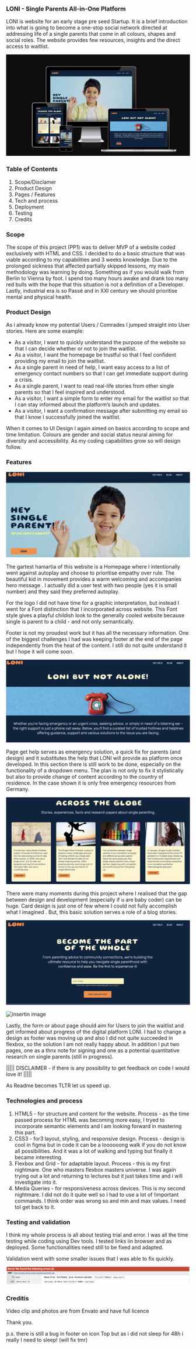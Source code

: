 ### LONI - Single Parents All-in-One Platform

LONI is website for an early stage pre seed Startup. It is a brief introduction into what is going to become a one-stop social network directed at addressing life of a single parents that come in all colours, shapes and social roles. The website provides few resources,  insights and the direct access to waitlist.

![insertin image](documentation/amiresponsive.png)

### Table of Contents

1. Scope/Disclamer 
2. Product Design
3. Pages / Features
4. Tech and process
5. Deployment
6. Testing 
7. Credits

### Scope
The scope of this project (PP1) was to deliver MVP of a website coded exclusively with HTML and CSS. I decided to do a basic structure that  was viable according to my capabilities and 3 weeks knowledge. Due to the prolonged sickness that affected partially skipped lessons, my main methodology was learning by doing. Something as if you would walk from Berlin to Vienna by foot. I spend too many hours awake and drank too many red bulls with the hope that this situation is not a definition of a Developer. Lastly, industrial era is so Passé and in XXI century we should prioritise mental and physical health. 

### Product Design

As i already know my potential Users /  Comrades I jumped straight into User stories. Here are some example:
* As a visitor, I want to quickly understand the purpose of the website so that I can decide whether or not to join the waitlist.
* As a visitor, I want the homepage be trustful  so that I feel confident providing my email to join the waitlist.
* As a single parent in need of help, I want easy access to a list of emergency contact numbers so that I can get immediate support during a crisis.
* As a single parent, I want to read real-life stories from other single parents so that I feel inspired and understood.
* As a visitor, I want a simple form to enter my email for the waitlist so that I can stay informed about the platform’s launch and updates.
* As a visitor, I want a confirmation message after submitting my email so that I know I successfully joined the waitlist.

When it comes to UI Design I again aimed on basics according to scope and time limitation. Colours are gender and social status neural aiming for diversity and accessibility. As my coding capabilities grow so will design follow.

### Features

![insertin image](documentation/homepg.png)

The gartest hamartia of this website is a Homepage where I intentionally went against autoplay  and choose to prioritise empathy over rule. The beautiful kid in movement provides a warm welcoming  and accompanies hero message . I actually did a user test with two people (yes it is small number) and they said they preferred autoplay. 

For the logo I did not have time for a graphic interpretation, but instead I went for a Font  distinction that I incorporated across website. This Font style gives a playful childish look to the generally cooled website because single is parent  to a child - and not only semantically.

Footer is not my proudest work but it has all the necessary information. One of the biggest challenges I had was keeping footer at the end of the page independently from the heat of the content. I still do not quite understand it but I hope it will come soon.

![insertin image](documentation/gethelp.png)

Page get help serves as emergency  solution, a quick fix for parents (and design) and it substitutes the help that LONI will provide as platform once developed. In this section there is still work to be done, especially on the functionality of a dropdown menu. The plan is not only to fix it stylistically but also to provide change of content according to the country of residence. In the case shown it is only free emergency resources from Germany. 

![insertin image](documentation/cards.png)

There were many moments during this project where I realised that the gap between design and development (especially if u are baby coder) can be huge. Card design is just one of few where I could not fully accomplish what I imagined . But, this basic solution serves a role of a blog stories. 

![insertin image](documentation/join.png)

![insertin image](documentation/thanks.png)

Lastly, the form or about page should aim for Users to join the waitlist and get informed about progress of the digital platform LONI. I had to change a design as footer was moving up and also I did not quite succeeded in flexbox, so the solution I am not really happy about. In addition I put two pages, one as a thnx note for signing and one as a potential quantitative research  on single parents (still in progress).

||||| DISCLAIMER - if there is any possibility to get feedback on code I would love it! |||||

As Readme becomes TLTR let us speed up.

### Technologies and process
1. HTML5 - for structure and content for the website. 
Process - as the time passed process for HTML was becoming more easy, I tryed to incorporate semantic elements and I am looking forward in mastering this part. 
2. CSS3 - for3 layout, styling, and responsive design.
Process - design is cool in figma but in code it can be a loooooong walk if you do not know all possibilities. And it was a lot of walking and typing but finally it became interesting.
3. Flexbox and Grid - for adaptable layout. Process - this is my first nightmare. One who masters flexbox masters universe. I was again trying out a lot and returning to lectures but it just takes time and i will investigate into it.
4. Media Queries - for responsiveness across devices. This is my second nightmare. I did not do it quite well so I had to use a lot of !important commands. I think order was wrong so and min and max values. I need toI get back to it.

### Testing and validation

I think my whole process is all about testing trial and error. I was all the time testing while coding using Dev tools. I tested links iin browser and as deployed. Some functionalities need still to be fixed and adapted. 

Validation went with some smaller issues that I was able to fix quickly. 

![insertin image](documentation/test.png)

### Creditis

Video clip and photos are from Envato and have full licence 

Thank you. 

p.s. there is still a bug in footer on icon Top but as i did not sleep for 48h i really I need to sleep! (will fix tmr)


